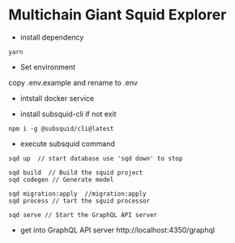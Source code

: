 # Multichain Giant Squid Explorer

- install dependency

```
yarn 
```

- Set environment

copy .env.example and rename to .env

- intstall docker service

- install subsquid-cli if not exit

```
npm i -g @subsquid/cli@latest
```

- execute subsquid command

```
sqd up  // start database use 'sqd down' to stop

sqd build  // Build the squid project
sqd codegen // Generate model

sqd migration:apply  //migration:apply
sqd process // tart the squid processor

sqd serve // Start the GraphQL API server

```

- get into GraphQL API server http://localhost:4350/graphql